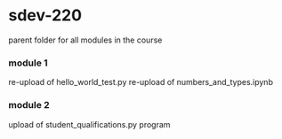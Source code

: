 # sdev-220
parent folder for all modules in the course

### module 1
re-upload of hello_world_test.py
re-upload of numbers_and_types.ipynb

### module 2
upload of student_qualifications.py program
